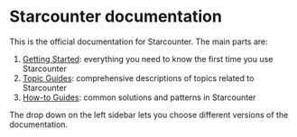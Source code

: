 # Starcounter documentation

This is the official documentation for Starcounter. The main parts are:

1. [Getting Started](getting-started/): everything you need to know the first time you use Starcounter
2. [Topic Guides](topic-guides/): comprehensive descriptions of topics related to Starcounter
3. [How-to Guides](how-to-guides/): common solutions and patterns in Starcounter

The drop down on the left sidebar lets you choose different versions of the documentation.

